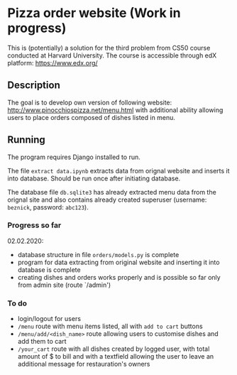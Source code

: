 # Pizza order website (Work in progress)

This is (potentially) a solution for the third problem from CS50 course conducted at Harvard University. The course is accessible through edX platform: https://www.edx.org/

## Description

The goal is to develop own version of following website: http://www.pinocchiospizza.net/menu.html with additional ability allowing users to place orders composed of dishes listed in menu.

## Running

The program requires Django installed to run.

The file `extract data.ipynb` extracts data from orignal website and inserts it into database. Should be run once after initiating database.

The database file `db.sqlite3` has already extracted menu data from the orignal site and also contains already created superuser (username: `beznick`, password: `abc123`).

### Progress so far

02.02.2020:
- database structure in file `orders/models.py` is complete
- program for data extracting from original website and inserting it into database is complete
- creating dishes and orders works properly and is possible so far only from admin site (route `/admin')

### To do

- login/logout for users
- `/menu` route with menu items listed, all with `add to cart` buttons
- `/menu/add/<dish_name>` route allowing users to customise dishes and add them to cart
- `/your_cart` route with all dishes created by logged user, with total amount of $ to bill and with a textfield allowing the user to leave an additional message for restauration's owners
